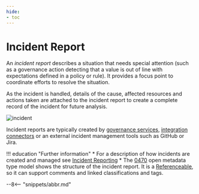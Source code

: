 ```yaml
---
hide:
- toc
---
```

<!-- SPDX-License-Identifier: CC-BY-4.0 -->
<!-- Copyright Contributors to the ODPi Egeria project. -->


# Incident Report

An *incident report* describes a situation that needs special attention (such as a governance action detecting that a value is out of line with expectations defined in a policy or rule). It provides a focus point to coordinate efforts to resolve the situation.

As the incident is handled, details of the cause, affected resources and actions taken are attached to the incident report to create a complete record of the incident for future analysis.

![incident](/features/incident-reporting/incident-report.svg)

Incident reports are typically created by [governance services](/concepts/governance-service), [integration connectors](/concepts/integration-connectors) or an external incident management tools such as GitHub or Jira.


!!! education "Further information"
    * For a description of how incidents are created and managed see [Incident Reporting](/features/incident-reporting/overview)
    * The [0470](/types/4/0470-Incident-Reporting) open metadata type model shows the structure of the incident report. It is a [Referenceable](/types/0/0010-Base-Model/#referenceable), so it can support comments and linked classifications and tags.


--8<-- "snippets/abbr.md"
